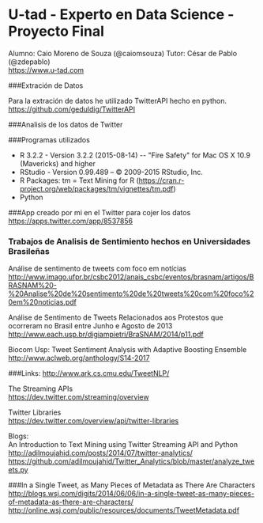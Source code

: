 # U-tad - Experto en Data Science - Proyecto Final
Alumno: Caio Moreno de Souza (@caiomsouza)
Tutor: César de Pablo (@zdepablo) <BR>
https://www.u-tad.com <BR>

###Extración de Datos

Para la extración de datos he utilizado TwitterAPI hecho en python.<BR>
https://github.com/geduldig/TwitterAPI<BR>

###Analisis de los datos de Twitter


###Programas utilizados
* R 3.2.2 - Version 3.2.2 (2015-08-14) -- "Fire Safety" for Mac OS X 10.9 (Mavericks) and higher
* RStudio - Version 0.99.489 – © 2009-2015 RStudio, Inc.
* R Packages: tm = Text Mining for R (https://cran.r-project.org/web/packages/tm/vignettes/tm.pdf)
* Python 

###App creado por mi en el Twitter para cojer los datos
https://apps.twitter.com/app/8537856


### Trabajos de Analisis de Sentimiento hechos en Universidades Brasileñas
Análise de sentimento de tweets com foco em notícias<BR>
http://www.imago.ufpr.br/csbc2012/anais_csbc/eventos/brasnam/artigos/BRASNAM%20-%20Analise%20de%20sentimento%20de%20tweets%20com%20foco%20em%20noticias.pdf<BR>

Análise de Sentimento de Tweets Relacionados aos Protestos que ocorreram no Brasil entre Junho e Agosto de 2013<BR>
http://www.each.usp.br/digiampietri/BraSNAM/2014/p11.pdf<BR>

Biocom Usp: Tweet Sentiment Analysis with Adaptive Boosting Ensemble<BR>
http://www.aclweb.org/anthology/S14-2017<BR>

###Links:
http://www.ark.cs.cmu.edu/TweetNLP/<BR>

The Streaming APIs<BR>
https://dev.twitter.com/streaming/overview<BR>

Twitter Libraries<BR>
https://dev.twitter.com/overview/api/twitter-libraries<BR>

Blogs:<BR>
An Introduction to Text Mining using Twitter Streaming API and Python<BR>
http://adilmoujahid.com/posts/2014/07/twitter-analytics/<BR>
https://github.com/adilmoujahid/Twitter_Analytics/blob/master/analyze_tweets.py<BR>

###In a Single Tweet, as Many Pieces of Metadata as There Are Characters
http://blogs.wsj.com/digits/2014/06/06/in-a-single-tweet-as-many-pieces-of-metadata-as-there-are-characters/
http://online.wsj.com/public/resources/documents/TweetMetadata.pdf
